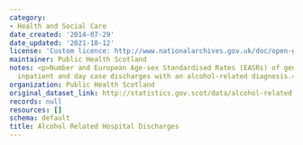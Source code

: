 ```yaml
---
category:
- Health and Social Care
date_created: '2014-07-29'
date_updated: '2021-10-12'
license: 'Custom licence: http://www.nationalarchives.gov.uk/doc/open-government-licence/version/3/'
maintainer: Public Health Scotland
notes: <p>Number and European Age-sex Standardised Rates (EASRs) of general acute
  inpatient and day case discharges with an alcohol-related diagnosis.</p>
organization: Public Health Scotland
original_dataset_link: http://statistics.gov.scot/data/alcohol-related-discharge
records: null
resources: []
schema: default
title: Alcohol Related Hospital Discharges
---
```

